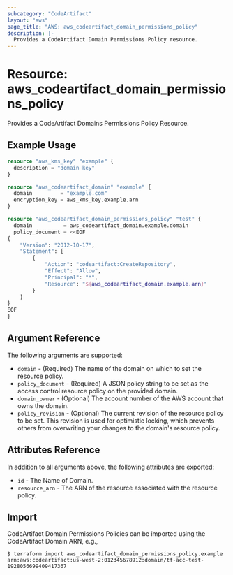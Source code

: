 ```yaml
---
subcategory: "CodeArtifact"
layout: "aws"
page_title: "AWS: aws_codeartifact_domain_permissions_policy"
description: |-
  Provides a CodeArtifact Domain Permissions Policy resource.
---
```


# Resource: aws_codeartifact_domain_permissions_policy

Provides a CodeArtifact Domains Permissions Policy Resource.

## Example Usage

```terraform
resource "aws_kms_key" "example" {
  description = "domain key"
}

resource "aws_codeartifact_domain" "example" {
  domain         = "example.com"
  encryption_key = aws_kms_key.example.arn
}

resource "aws_codeartifact_domain_permissions_policy" "test" {
  domain          = aws_codeartifact_domain.example.domain
  policy_document = <<EOF
{
    "Version": "2012-10-17",
    "Statement": [
        {
            "Action": "codeartifact:CreateRepository",
            "Effect": "Allow",
            "Principal": "*",
            "Resource": "${aws_codeartifact_domain.example.arn}"
        }
    ]
}
EOF
}
```

## Argument Reference

The following arguments are supported:

* `domain` - (Required) The name of the domain on which to set the resource policy.
* `policy_document` - (Required) A JSON policy string to be set as the access control resource policy on the provided domain.
* `domain_owner` - (Optional) The account number of the AWS account that owns the domain.
* `policy_revision` - (Optional) The current revision of the resource policy to be set. This revision is used for optimistic locking, which prevents others from overwriting your changes to the domain's resource policy.

## Attributes Reference

In addition to all arguments above, the following attributes are exported:

* `id` - The Name of Domain.
* `resource_arn` - The ARN of the resource associated with the resource policy.

## Import

CodeArtifact Domain Permissions Policies can be imported using the CodeArtifact Domain ARN, e.g.,

```
$ terraform import aws_codeartifact_domain_permissions_policy.example arn:aws:codeartifact:us-west-2:012345678912:domain/tf-acc-test-1928056699409417367
```
